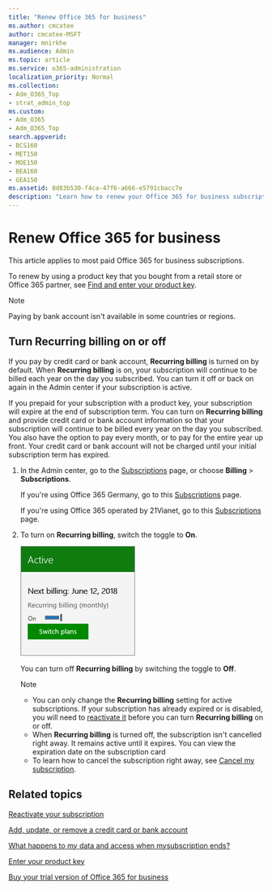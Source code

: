 ```yaml
---
title: "Renew Office 365 for business"
ms.author: cmcatee
author: cmcatee-MSFT
manager: mnirkhe
ms.audience: Admin
ms.topic: article
ms.service: o365-administration
localization_priority: Normal
ms.collection:
- Adm_O365_Top
- strat_admin_top
ms.custom:
- Adm_O365
- Adm_O365_Top
search.appverid:
- BCS160
- MET150
- MOE150
- BEA160
- GEA150
ms.assetid: 8d83b530-f4ca-47f6-a666-e5791cbacc7e
description: "Learn how to renew your Office 365 for business subscription using a product key and turn on or off the recurring billing. "
---
```


# Renew Office 365 for business

This article applies to most paid Office 365 for business subscriptions.
  
To renew by using a product key that you bought from a retail store or Office 365 partner, see [Find and enter your product key](../misc/enter-your-product-key.md).
  
> [!NOTE]
> Paying by bank account isn't available in some countries or regions. 
  
## Turn Recurring billing on or off

If you pay by credit card or bank account, **Recurring billing** is turned on by default. When **Recurring billing** is on, your subscription will continue to be billed each year on the day you subscribed. You can turn it off or back on again in the Admin center if your subscription is active. 
  
If you prepaid for your subscription with a product key, your subscription will expire at the end of subscription term. You can turn on **Recurring billing** and provide credit card or bank account information so that your subscription will continue to be billed every year on the day you subscribed. You also have the option to pay every month, or to pay for the entire year up front. Your credit card or bank account will not be charged until your initial subscription term has expired. 
  
1. In the Admin center, go to the <a href="https://go.microsoft.com/fwlink/p/?linkid=842054" target="_blank">Subscriptions</a> page, or choose **Billing** \> **Subscriptions**.
    
    If you're using Office 365 Germany, go to this <a href="https://go.microsoft.com/fwlink/p/?linkid=847745" target="_blank">Subscriptions</a> page. 
    
    If you're using Office 365 operated by 21Vianet, go to this <a href="https://go.microsoft.com/fwlink/p/?linkid=850626" target="_blank">Subscriptions</a> page. 
    
2. To turn on **Recurring billing**, switch the toggle to **On**.
    
    ![Close-up of a Subscription card that has Recurring billing turned on.](../media/984464dc-6b63-4b24-84e1-67f6c4b1d48e.png)
  
    You can turn off **Recurring billing** by switching the toggle to **Off**.
    
    > [!NOTE]
    > - You can only change the **Recurring billing** setting for active subscriptions. If your subscription has already expired or is disabled, you will need to [reactivate it](reactivate-your-subscription.md) before you can turn **Recurring billing** on or off. 
    > - When **Recurring billing** is turned off, the subscription isn't cancelled right away. It remains active until it expires. You can view the expiration date on the subscription card 
    > - To learn how to cancel the subscription right away, see [Cancel my subscription](cancel-your-subscription.md). 
  
## Related topics

[Reactivate your subscription](reactivate-your-subscription.md)
  
[Add, update, or remove a credit card or bank account](add-update-or-remove-credit-card-or-bank-account.md)
  
[What happens to my data and access when mysubscription ends?](what-if-my-subscription-expires.md)
  
[Enter your product key](../misc/enter-your-product-key.md)
  
[Buy your trial version of Office 365 for business](buy-a-subscription-from-your-free-trial.md)